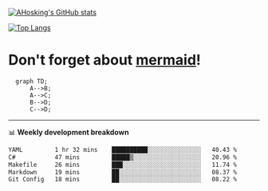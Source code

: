[![AHosking's GitHub stats](https://github-readme-stats.vercel.app/api?username=ahosking&count_private=true&show_icons=true&theme=onedark&hide_rank=true&include_all_commits=true)](https://github.com/ahosking)

[![Top Langs](https://github-readme-stats.vercel.app/api/top-langs/?username=ahosking&layout=compact&theme=onedark)](https://github.com/ahosking)


# Don't forget about [mermaid](https://github.blog/2022-02-14-include-diagrams-markdown-files-mermaid/)!

```mermaid
  graph TD;
      A-->B;
      A-->C;
      B-->D;
      C-->D;
```
-------

📊 **Weekly development breakdown**

<!--START_SECTION:waka-->

```txt
YAML         1 hr 32 mins    ██████████░░░░░░░░░░░░░░░   40.43 %
C#           47 mins         █████▒░░░░░░░░░░░░░░░░░░░   20.96 %
Makefile     26 mins         ███░░░░░░░░░░░░░░░░░░░░░░   11.74 %
Markdown     19 mins         ██░░░░░░░░░░░░░░░░░░░░░░░   08.37 %
Git Config   18 mins         ██░░░░░░░░░░░░░░░░░░░░░░░   08.22 %
```

<!--END_SECTION:waka-->

